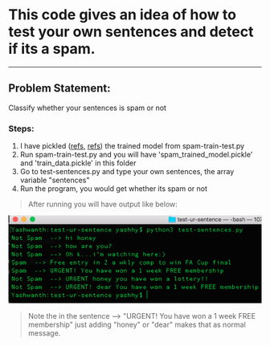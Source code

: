 # This code gives an idea of how to test your own sentences and detect if its a spam.
-----


## Problem Statement:

Classify whether your sentences is spam or not

### Steps:
1. I have pickled ([refs](https://stackoverflow.com/a/11218504/1778834), [refs](https://machinelearningmastery.com/save-load-machine-learning-models-python-scikit-learn/)) the trained model from spam-train-test.py
2. Run spam-train-test.py and you will have 'spam_trained_model.pickle' and 'train_data.pickle' in this folder
3. Go to test-sentences.py and type your own sentences, the array variable "sentences"
4. Run the program, you would get whether its spam or not


> After running you will have output like below:

![N|Solid](own-sentences-screenshot.png)

> Note the in the sentence --> "URGENT! You have won a 1 week FREE membership" just adding "honey" or "dear" makes that as normal message.



